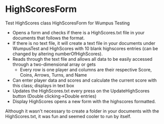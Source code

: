 HighScoresForm
==============

Test HighScores class
HighScoresForm for Wumpus Testing

<ul>
<li>Opens a form and checks if there is a HighScores.txt file in your documents that follows the format.</li>
<li>If there is no text file, it will create a text file in your documents under WumpusTest and HighScores with 10 blank highscores entries (can be changed by altering numberOfHighScores). </li>
<li>Reads through the text file and allows all data to be easily accessed through a two-dimensional array or gets 
<ul><li>Every row is one player and columns are their respective Score, Coins, Arrows, Turns, and Name </ul></li>
<li>Can enter player data and scores and calculate the current score with this class; displays in text box</li>
<li>Updates the HighScores.txt every press on the UpdateHighScores button (Double clicking&#8594;Double entries)</li>
<li>Display HighScores opens a new form with the highscores formatted.
</ul>
Although it wasn't necessary to create a folder in your documents with the HighScores.txt, it was fun and seemed cooler to run by itself.


  
